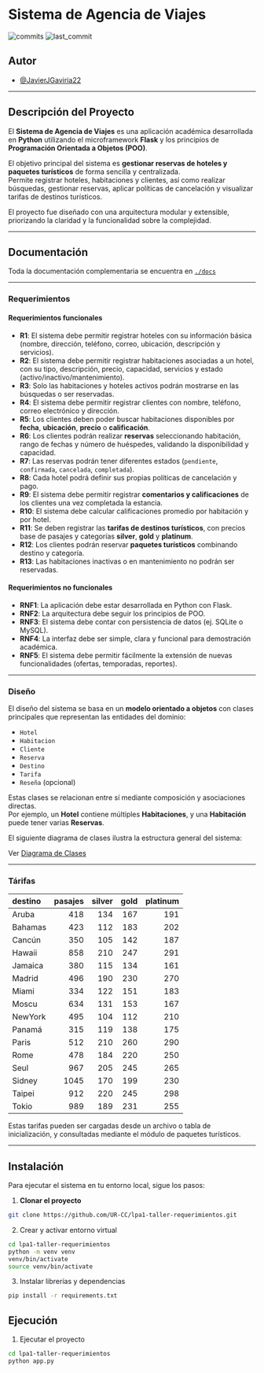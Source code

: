 # Sistema de Agencia de Viajes

![commits](https://badgen.net/github/commits/UR-CC/lp2-taller1?icon=github) 
![last_commit](https://img.shields.io/github/last-commit/UR-CC/lp2-taller1)

## Autor

- [@JavierJGaviria22](https://www.github.com/JavierJGaviria22)

---

## Descripción del Proyecto

El **Sistema de Agencia de Viajes** es una aplicación académica desarrollada en **Python** utilizando el microframework **Flask** y los principios de **Programación Orientada a Objetos (POO)**.

El objetivo principal del sistema es **gestionar reservas de hoteles y paquetes turísticos** de forma sencilla y centralizada.  
Permite registrar hoteles, habitaciones y clientes, así como realizar búsquedas, gestionar reservas, aplicar políticas de cancelación y visualizar tarifas de destinos turísticos.

El proyecto fue diseñado con una arquitectura modular y extensible, priorizando la claridad y la funcionalidad sobre la complejidad.  

---

## Documentación

Toda la documentación complementaria se encuentra en [`./docs`](./docs)

---

### Requerimientos

#### Requerimientos funcionales
- **R1**: El sistema debe permitir registrar hoteles con su información básica (nombre, dirección, teléfono, correo, ubicación, descripción y servicios).
- **R2**: El sistema debe permitir registrar habitaciones asociadas a un hotel, con su tipo, descripción, precio, capacidad, servicios y estado (activo/inactivo/mantenimiento).
- **R3**: Solo las habitaciones y hoteles activos podrán mostrarse en las búsquedas o ser reservadas.
- **R4**: El sistema debe permitir registrar clientes con nombre, teléfono, correo electrónico y dirección.
- **R5**: Los clientes deben poder buscar habitaciones disponibles por **fecha**, **ubicación**, **precio** o **calificación**.
- **R6**: Los clientes podrán realizar **reservas** seleccionando habitación, rango de fechas y número de huéspedes, validando la disponibilidad y capacidad.
- **R7**: Las reservas podrán tener diferentes estados (`pendiente`, `confirmada`, `cancelada`, `completada`).
- **R8**: Cada hotel podrá definir sus propias políticas de cancelación y pago.
- **R9**: El sistema debe permitir registrar **comentarios y calificaciones** de los clientes una vez completada la estancia.
- **R10**: El sistema debe calcular calificaciones promedio por habitación y por hotel.
- **R11**: Se deben registrar las **tarifas de destinos turísticos**, con precios base de pasajes y categorías **silver**, **gold** y **platinum**.
- **R12**: Los clientes podrán reservar **paquetes turísticos** combinando destino y categoría.
- **R13**: Las habitaciones inactivas o en mantenimiento no podrán ser reservadas.

#### Requerimientos no funcionales
- **RNF1**: La aplicación debe estar desarrollada en Python con Flask.
- **RNF2**: La arquitectura debe seguir los principios de POO.
- **RNF3**: El sistema debe contar con persistencia de datos (ej. SQLite o MySQL).
- **RNF4**: La interfaz debe ser simple, clara y funcional para demostración académica.
- **RNF5**: El sistema debe permitir fácilmente la extensión de nuevas funcionalidades (ofertas, temporadas, reportes).

---

### Diseño

El diseño del sistema se basa en un **modelo orientado a objetos** con clases principales que representan las entidades del dominio:

- `Hotel`
- `Habitacion`
- `Cliente`
- `Reserva`
- `Destino`
- `Tarifa`
- `Reseña` (opcional)

Estas clases se relacionan entre sí mediante composición y asociaciones directas.  
Por ejemplo, un **Hotel** contiene múltiples **Habitaciones**, y una **Habitación** puede tener varias **Reservas**.

El siguiente diagrama de clases ilustra la estructura general del sistema:

Ver [Diagrama de Clases](diagrama.md)

---

### Tárifas

|destino|pasajes|silver|gold|platinum|
|:---|---:|---:|---:|---:|
|Aruba|418|134|167|191|
|Bahamas|423|112|183|202|
|Cancún|350|105|142|187|
|Hawaii|858|210|247|291|
|Jamaica|380|115|134|161|
|Madrid|496|190|230|270|
|Miami|334|122|151|183|
|Moscu|634|131|153|167|
|NewYork|495|104|112|210|
|Panamá|315|119|138|175|
|Paris|512|210|260|290|
|Rome|478|184|220|250|
|Seul|967|205|245|265|
|Sidney|1045|170|199|230|
|Taipei|912|220|245|298|
|Tokio|989|189|231|255|

Estas tarifas pueden ser cargadas desde un archivo o tabla de inicialización, y consultadas mediante el módulo de paquetes turísticos.

---

## Instalación

Para ejecutar el sistema en tu entorno local, sigue los pasos:

1. **Clonar el proyecto**
```bash
git clone https://github.com/UR-CC/lpa1-taller-requerimientos.git
```

2. Crear y activar entorno virtual
```bash
cd lpa1-taller-requerimientos
python -m venv venv
venv/bin/activate
source venv/bin/activate
```

3. Instalar librerías y dependencias
```bash
pip install -r requirements.txt
```
    
## Ejecución

1. Ejecutar el proyecto
```bash
cd lpa1-taller-requerimientos
python app.py
```

